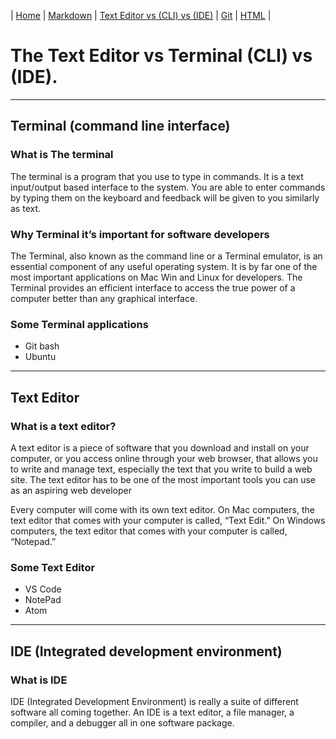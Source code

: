 | [Home](README.md) | [Markdown](mdown.md)   |      [Text Editor vs (CLI) vs (IDE)](terminal.md) | [Git](gitpage.md) | <a href="https://github.com/saifalmandeel/Learning-Journal/blob/master/folder/index.html">HTML</a> |


 

# The Text Editor vs Terminal (CLI) vs (IDE).

**********************

## Terminal (command line interface)

### What is The terminal

The terminal is a program that you use to type in commands.
It is a text input/output based interface to the system. 
You are able to enter commands by typing them on the keyboard 
and feedback will be given to you similarly as text.

 ### Why Terminal it’s important for software developers


 The Terminal, also known as the command line or a Terminal emulator,
 is an essential component of any useful operating system. It is by far
 one of the most important applications on Mac Win and Linux for developers.
 The Terminal provides an efficient interface to access the true power of a 
 computer better than any graphical interface.
 
### Some Terminal applications

* Git bash
* Ubuntu

 __________________
 
## Text Editor 

### What is a text editor?


A text editor is a piece of software that you download and install on
your computer, or you access online through your web browser, that
allows you to write and manage text, especially the text that you write
to build a web site. The text editor has to be one of the most
important tools you can use as an aspiring web developer

Every computer will come with its own text editor. On Mac
computers, the text editor that comes with your computer is called,
“Text Edit.” On Windows computers, the text editor that comes with
your computer is called, “Notepad.”

### Some Text Editor 

* VS Code
* NotePad
* Atom

____________________

## IDE (Integrated development environment)

### What is IDE 

IDE (Integrated Development Environment) is really a suite of
different software all coming together. An IDE is a text editor, a file
manager, a compiler, and a debugger all in one software package.


